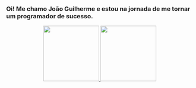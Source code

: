 ### Oi! Me chamo João Guilherme e estou na jornada de me tornar um programador de sucesso.

<div align="center">
  <a href="https://github.com/jguime">
  <img height="150em" src="https://github-readme-stats.vercel.app/api?username=jguime&show_icons=true&theme=tokyonight&include_all_commits=true&count_private=true"/>
  <img height="150em" src="https://github-readme-stats.vercel.app/api/top-langs/?username=jguime&layout=compact&langs_count=7&theme=tokyonight"/>
</div>

